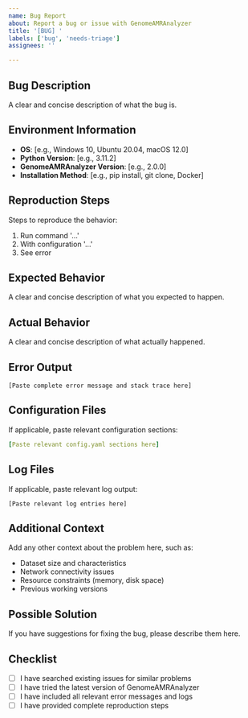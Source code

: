 ```yaml
---
name: Bug Report
about: Report a bug or issue with GenomeAMRAnalyzer
title: '[BUG] '
labels: ['bug', 'needs-triage']
assignees: ''

---
```


## Bug Description
A clear and concise description of what the bug is.

## Environment Information
- **OS**: [e.g., Windows 10, Ubuntu 20.04, macOS 12.0]
- **Python Version**: [e.g., 3.11.2]
- **GenomeAMRAnalyzer Version**: [e.g., 2.0.0]
- **Installation Method**: [e.g., pip install, git clone, Docker]

## Reproduction Steps
Steps to reproduce the behavior:
1. Run command '...'
2. With configuration '...'
3. See error

## Expected Behavior
A clear and concise description of what you expected to happen.

## Actual Behavior
A clear and concise description of what actually happened.

## Error Output
```
[Paste complete error message and stack trace here]
```

## Configuration Files
If applicable, paste relevant configuration sections:
```yaml
[Paste relevant config.yaml sections here]
```

## Log Files
If applicable, paste relevant log output:
```
[Paste relevant log entries here]
```

## Additional Context
Add any other context about the problem here, such as:
- Dataset size and characteristics
- Network connectivity issues
- Resource constraints (memory, disk space)
- Previous working versions

## Possible Solution
If you have suggestions for fixing the bug, please describe them here.

## Checklist
- [ ] I have searched existing issues for similar problems
- [ ] I have tried the latest version of GenomeAMRAnalyzer
- [ ] I have included all relevant error messages and logs
- [ ] I have provided complete reproduction steps